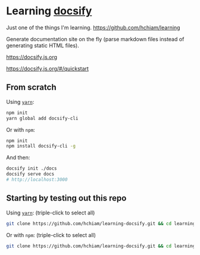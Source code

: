 # Learning [docsify](https://docsify.js.org)

Just one of the things I'm learning. <https://github.com/hchiam/learning>

Generate documentation site on the fly (parse markdown files instead of generating static HTML files).

<https://docsify.js.org>

<https://docsify.js.org/#/quickstart>

## From scratch

Using [`yarn`](https://github.com/hchiam/learning-yarn):

```bash
npm init
yarn global add docsify-cli
```

Or with `npm`:

```bash
npm init
npm install docsify-cli -g
```

And then:

```bash
docsify init ./docs
docsify serve docs
# http://localhost:3000
```

## Starting by testing out this repo

Using [`yarn`](https://github.com/hchiam/learning-yarn): (triple-click to select all)

```bash
git clone https://github.com/hchiam/learning-docsify.git && cd learning-docsify && yarn global add docsify-cli && yarn dev
```

Or with `npm`: (triple-click to select all)

```bash
git clone https://github.com/hchiam/learning-docsify.git && cd learning-docsify && npm install docsify-cli -g && yarn dev
```
